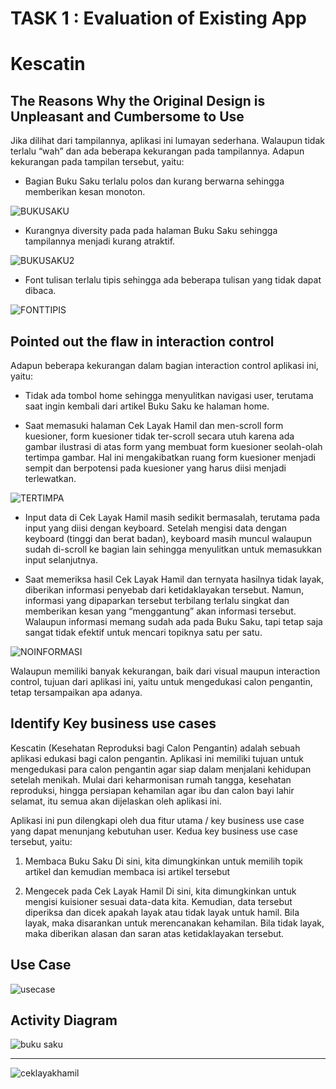 # TASK 1 : Evaluation of Existing App

# Kescatin

## The Reasons Why the Original Design is Unpleasant and Cumbersome to Use

Jika dilihat dari tampilannya, aplikasi ini lumayan sederhana. Walaupun tidak terlalu “wah” dan ada beberapa kekurangan pada tampilannya. Adapun kekurangan pada tampilan tersebut, yaitu:

* Bagian Buku Saku terlalu polos dan kurang berwarna sehingga memberikan kesan monoton.

![BUKUSAKU](https://user-images.githubusercontent.com/71898654/95751668-23972580-0cc9-11eb-8ba7-cb6478ab82f0.jpeg)

* Kurangnya diversity pada pada halaman Buku Saku sehingga tampilannya menjadi kurang atraktif.

![BUKUSAKU2](https://user-images.githubusercontent.com/71898654/95751652-209c3500-0cc9-11eb-8cc9-98db04ca89e4.jpeg)

* Font tulisan terlalu tipis sehingga ada beberapa tulisan yang tidak dapat dibaca.

![FONTTIPIS](https://user-images.githubusercontent.com/71898654/95751656-21cd6200-0cc9-11eb-86ba-f00cae242639.jpeg)

## Pointed out the flaw in interaction control

Adapun beberapa kekurangan dalam bagian interaction control aplikasi ini, yaitu:

* Tidak ada tombol home sehingga menyulitkan navigasi user, terutama saat ingin kembali dari artikel Buku Saku ke halaman home.

* Saat memasuki halaman Cek Layak Hamil dan men-scroll form kuesioner, form kuesioner tidak ter-scroll secara utuh karena ada gambar ilustrasi di atas form yang membuat form kuesioner seolah-olah tertimpa gambar. Hal ini mengakibatkan ruang form kuesioner menjadi sempit dan berpotensi pada kuesioner yang harus diisi menjadi terlewatkan.

![TERTIMPA](https://user-images.githubusercontent.com/71898654/95751665-22fe8f00-0cc9-11eb-8c6d-e62c156955af.jpeg)

* Input data di Cek Layak Hamil masih sedikit bermasalah, terutama pada input yang diisi dengan keyboard. Setelah mengisi data dengan keyboard (tinggi dan berat badan), keyboard masih muncul walaupun sudah di-scroll ke bagian lain sehingga menyulitkan untuk memasukkan input selanjutnya.

* Saat memeriksa hasil Cek Layak Hamil dan ternyata hasilnya tidak layak, diberikan informasi penyebab dari ketidaklayakan tersebut. Namun, informasi yang dipaparkan tersebut terbilang terlalu singkat dan memberikan kesan yang “menggantung” akan informasi tersebut. Walaupun informasi memang sudah ada pada Buku Saku, tapi tetap saja sangat tidak efektif untuk mencari topiknya satu per satu.

![NOINFORMASI](https://user-images.githubusercontent.com/71898654/95751660-2265f880-0cc9-11eb-896b-40dd5082519a.jpeg)

Walaupun memiliki banyak kekurangan, baik dari visual maupun interaction control, tujuan dari aplikasi ini, yaitu untuk mengedukasi calon pengantin, tetap tersampaikan apa adanya.

## Identify Key business use cases
Kescatin (Kesehatan Reproduksi bagi Calon Pengantin) adalah sebuah aplikasi edukasi bagi calon pengantin. Aplikasi ini memiliki tujuan untuk mengedukasi para calon pengantin agar siap dalam menjalani kehidupan setelah menikah. Mulai dari keharmonisan rumah tangga, kesehatan reproduksi, hingga persiapan kehamilan agar ibu dan calon bayi lahir selamat, itu semua akan dijelaskan oleh aplikasi ini.

Aplikasi ini pun dilengkapi oleh dua fitur utama / key business use case yang dapat menunjang kebutuhan user. Kedua key business use case tersebut, yaitu:
1. Membaca Buku Saku
Di sini, kita dimungkinkan untuk memilih topik artikel dan kemudian membaca isi artikel tersebut
 
2. Mengecek pada Cek Layak Hamil
Di sini, kita dimungkinkan untuk mengisi kuisioner sesuai data-data kita. Kemudian, data tersebut diperiksa dan dicek apakah layak atau tidak layak untuk hamil. Bila layak, maka disarankan untuk merencanakan kehamilan. Bila tidak layak, maka diberikan alasan dan saran atas ketidaklayakan tersebut.

## Use Case
![usecase](https://user-images.githubusercontent.com/71898654/95773567-eb9fda80-0ce8-11eb-8e19-66d4912e60f1.jpg)


## Activity Diagram
![buku saku](https://user-images.githubusercontent.com/71898654/95773573-ed699e00-0ce8-11eb-99ad-9bc28fdf003b.jpg)
- - - -
![ceklayakhamil](https://user-images.githubusercontent.com/71898654/95773575-ee023480-0ce8-11eb-9b8c-1a6384a56dd2.jpg)

